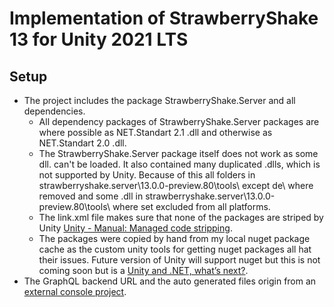 # Implementation of StrawberryShake 13 for Unity 2021 LTS
## Setup
- The project includes the package StrawberryShake.Server and all dependencies.
  - All dependency packages of StrawberryShake.Server packages are where possible as NET.Standart 2.1 .dll and otherwise as NET.Standart 2.0 .dll.
  - The StrawberryShake.Server package itself does not work as some dll. can't be loaded. It also contained many duplicated .dlls, which is not supported by Unity. Because of this all folders in strawberryshake.server\13.0.0-preview.80\tools\ except de\ where removed and some .dll in strawberryshake.server\13.0.0-preview.80\tools\ where set excluded from all platforms.
  - The link.xml file makes sure that none of the packages are striped by Unity [Unity - Manual: Managed code stripping](https://docs.unity3d.com/Manual/ManagedCodeStripping.html).
  - The packages were copied by hand from my local nuget package cache as the custom unity tools for getting nuget packages all hat their issues. Future version of Unity will support nuget but this is not coming soon but is a [Unity and .NET, what’s next?](https://blog.unity.com/technology/unity-and-net-whats-next).
- The GraphQL backend URL and the auto generated files origin from an [external console project](https://github.com/firedrill-gmbh/StrawberryShake_13_Console).
